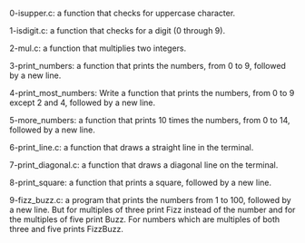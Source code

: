 0-isupper.c:  a function that checks for uppercase character.

1-isdigit.c: a function that checks for a digit (0 through 9).

2-mul.c: a function that multiplies two integers.

3-print_numbers: a function that prints the numbers, from 0 to 9, followed by a new line.

4-print_most_numbers: Write a function that prints the numbers, from 0 to 9 except 2 and 4, followed by a new 
line.

5-more_numbers: a function that prints 10 times the numbers, from 0 to 14, followed by a new line.

6-print_line.c: a function that draws a straight line in the terminal.

7-print_diagonal.c: a function that draws a diagonal line on the terminal.

8-print_square: a function that prints a square, followed by a new line.

9-fizz_buzz.c: a program that prints the numbers from 1 to 100, followed by a new line. But for multiples of three print Fizz instead of the number and for the multiples of five print Buzz. For numbers which are multiples of both three and five prints FizzBuzz.
